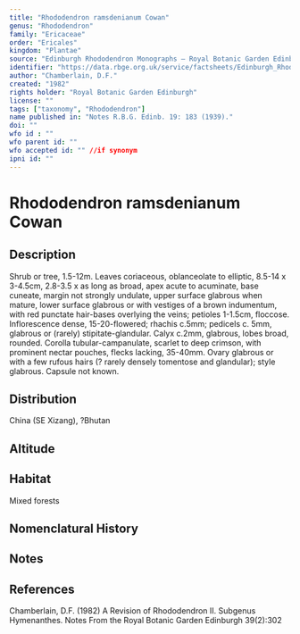 ```yaml
---
title: "Rhododendron ramsdenianum Cowan"
genus: "Rhododendron"
family: "Ericaceae"
order: "Ericales"
kingdom: "Plantae"
source: "Edinburgh Rhododendron Monographs – Royal Botanic Garden Edinburgh"
identifier: "https://data.rbge.org.uk/service/factsheets/Edinburgh_Rhododendron_Monographs.xhtml"
author: "Chamberlain, D.F."
created: "1982"
rights holder: "Royal Botanic Garden Edinburgh"
license: ""
tags: ["taxonomy", "Rhododendron"]
name published in: "Notes R.B.G. Edinb. 19: 183 (1939)."
doi: ""
wfo id : ""
wfo parent id: ""
wfo accepted id: "" //if synonym                      
ipni id: ""
---
```


                       

# Rhododendron ramsdenianum Cowan

## Description
Shrub or tree, 1.5-12m. Leaves coriaceous, oblanceolate to elliptic, 8.5-14 x 3-4.5cm, 2.8-3.5 x as long as broad, apex acute to acuminate, base cuneate, margin not strongly undulate, upper surface glabrous when mature, lower surface glabrous or with vestiges of a brown indumentum, with red punctate hair-bases overlying the veins; petioles 1-1.5cm, floccose. Inflorescence dense, 15-20-flowered; rhachis c.5mm; pedicels c. 5mm, glabrous or (rarely) stipitate-glandular. Calyx c.2mm, glabrous, lobes broad, rounded. Corolla tubular-campanulate, scarlet to deep crimson, with prominent nectar pouches, flecks lacking, 35-40mm. Ovary glabrous or with a few rufous hairs (? rarely densely tomentose and glandular); style glabrous. Capsule not known.

## Distribution
China (SE Xizang), ?Bhutan

## Altitude


## Habitat
Mixed forests

## Nomenclatural History

                       
## Notes


## References

Chamberlain, D.F. (1982) A Revision of Rhododendron II. Subgenus Hymenanthes. Notes From the Royal Botanic Garden Edinburgh 39(2):302
